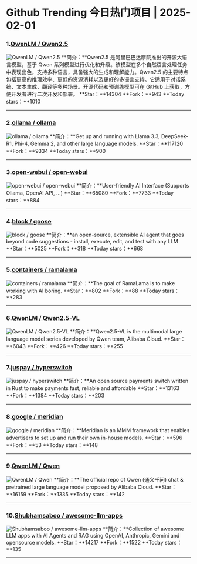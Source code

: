# Github Trending 今日热门项目 | 2025-02-01
### 1.[QwenLM / Qwen2.5](https://github.com/QwenLM/Qwen2.5)

![QwenLM / Qwen2.5](https://opengraph.githubassets.com/ee8eab9951682d4bac54e22e8445fd28e9636fffa1d3584d0b60ce6049c5bd8d/QwenLM/Qwen2.5)
**简介：**Qwen2.5 是阿里巴巴达摩院推出的开源大语言模型，基于 Qwen 系列模型进行优化和升级。该模型在多个自然语言处理任务中表现出色，支持多种语言，具备强大的生成和理解能力。Qwen2.5 的主要特点包括更高的推理效率、更低的资源消耗以及更好的多语言支持。它适用于对话系统、文本生成、翻译等多种场景。开源代码和预训练模型可在 GitHub 上获取，方便开发者进行二次开发和部署。
**Star：**14304
**Fork：**943
**Today stars：**1010

---

### 2.[ollama / ollama](https://github.com/ollama/ollama)

![ollama / ollama](https://opengraph.githubassets.com/1b4855c57a08eddd526b92c8b5ab473a74449777c79acae03e0593fb78c17879/ollama/ollama)
**简介：**Get up and running with Llama 3.3, DeepSeek-R1, Phi-4, Gemma 2, and other large language models.
**Star：**117120
**Fork：**9334
**Today stars：**900

---

### 3.[open-webui / open-webui](https://github.com/open-webui/open-webui)

![open-webui / open-webui](https://opengraph.githubassets.com/19c575194f28bd292cde5e5bf0d0e5c21545b4e8a7bd1c657afa70a050c646cf/open-webui/open-webui)
**简介：**User-friendly AI Interface (Supports Ollama, OpenAI API, ...)
**Star：**65080
**Fork：**7733
**Today stars：**884

---

### 4.[block / goose](https://github.com/block/goose)

![block / goose](https://opengraph.githubassets.com/9fd19765b97c8d13643d8c48bc523eb96e5c61fc247458877ef5dfda7403fd2c/block/goose)
**简介：**an open-source, extensible AI agent that goes beyond code suggestions - install, execute, edit, and test with any LLM
**Star：**5025
**Fork：**318
**Today stars：**668

---

### 5.[containers / ramalama](https://github.com/containers/ramalama)

![containers / ramalama](https://opengraph.githubassets.com/9379310b676cd1cdc09faddacd259892f99619f62f0212a8332976032b8e471b/containers/ramalama)
**简介：**The goal of RamaLama is to make working with AI boring.
**Star：**802
**Fork：**88
**Today stars：**283

---

### 6.[QwenLM / Qwen2.5-VL](https://github.com/QwenLM/Qwen2.5-VL)

![QwenLM / Qwen2.5-VL](https://opengraph.githubassets.com/d1047261572cb3516d025087515a4512b5db113a36a93f0218f92a1b24a09898/QwenLM/Qwen2.5-VL)
**简介：**Qwen2.5-VL is the multimodal large language model series developed by Qwen team, Alibaba Cloud.
**Star：**6043
**Fork：**426
**Today stars：**255

---

### 7.[juspay / hyperswitch](https://github.com/juspay/hyperswitch)

![juspay / hyperswitch](https://repository-images.githubusercontent.com/552877440/5a2eb44c-3348-465d-9f8c-d291d0acf438)
**简介：**An open source payments switch written in Rust to make payments fast, reliable and affordable
**Star：**13163
**Fork：**1384
**Today stars：**203

---

### 8.[google / meridian](https://github.com/google/meridian)

![google / meridian](https://opengraph.githubassets.com/a057597a774f536784d8d883a4a3b8d6b06563c13fb76293d8ef4209c34f47fb/google/meridian)
**简介：**Meridian is an MMM framework that enables advertisers to set up and run their own in-house models.
**Star：**596
**Fork：**53
**Today stars：**148

---

### 9.[QwenLM / Qwen](https://github.com/QwenLM/Qwen)

![QwenLM / Qwen](https://opengraph.githubassets.com/6ad4dc5a0ca4b7b629b9a494e4b865eff95e6443bb396cbc884744d78cfedf68/QwenLM/Qwen)
**简介：**The official repo of Qwen (通义千问) chat & pretrained large language model proposed by Alibaba Cloud.
**Star：**16159
**Fork：**1335
**Today stars：**142

---

### 10.[Shubhamsaboo / awesome-llm-apps](https://github.com/Shubhamsaboo/awesome-llm-apps)

![Shubhamsaboo / awesome-llm-apps](https://opengraph.githubassets.com/6536da304ac8f3f7910ab4810372de9739a1b738555e8c42e3940aee785125ee/Shubhamsaboo/awesome-llm-apps)
**简介：**Collection of awesome LLM apps with AI Agents and RAG using OpenAI, Anthropic, Gemini and opensource models.
**Star：**14217
**Fork：**1522
**Today stars：**135

---

